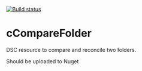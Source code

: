 [![Build status](https://ci.appveyor.com/api/projects/status/p4jejr60jrgb8ity/branch/master?svg=true)](https://ci.appveyor.com/project/PowerShell/cCompareFolder/branch/master)

# cCompareFolder
DSC resource to compare and reconcile two folders.

Should be uploaded to Nuget
